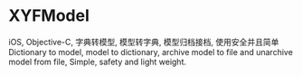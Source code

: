# XYFModel
iOS, Objective-C, 字典转模型, 模型转字典, 模型归档接档, 使用安全并且简单 Dictionary to model, model to dictionary, archive model to file and unarchive model from file, Simple, safety and light weight.
